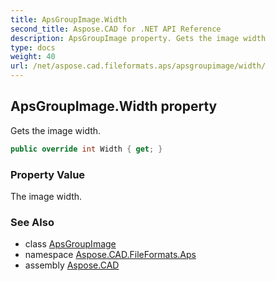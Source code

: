 ```yaml
---
title: ApsGroupImage.Width
second_title: Aspose.CAD for .NET API Reference
description: ApsGroupImage property. Gets the image width
type: docs
weight: 40
url: /net/aspose.cad.fileformats.aps/apsgroupimage/width/
---
```

## ApsGroupImage.Width property

Gets the image width.

```csharp
public override int Width { get; }
```

### Property Value

The image width.

### See Also

* class [ApsGroupImage](../)
* namespace [Aspose.CAD.FileFormats.Aps](../../../aspose.cad.fileformats.aps/)
* assembly [Aspose.CAD](../../../)


